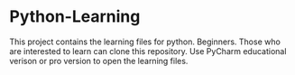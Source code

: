 # Python-Learning
This project contains the learning files for python. Beginners.
Those who are interested to learn can clone this repository.
Use PyCharm educational verison or pro version to open the learning files.
